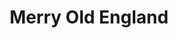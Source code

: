 ---
title: "Merry Old England"
url: /garmisch-partenkirchen/merry-old-england/
shop: Antiquitäten
---